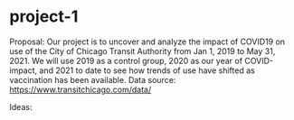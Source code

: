 # project-1

Proposal: Our project is to uncover and analyze the impact of COVID19 on use of the City of Chicago Transit Authority from Jan 1, 2019 to May 31, 2021. We will use 2019 as a control group, 2020 as our year of COVID-impact, and 2021 to date to see how trends of use have shifted as vaccination has been available. Data source: https://www.transitchicago.com/data/

Ideas: 
